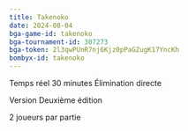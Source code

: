 ```yaml
---
title: Takenoko
date: 2024-08-04
bga-game-id: takenoko
bga-tournament-id: 307273
bga-token: 2l3qwPUnR7nj6Kjz0pPaGZugK17YncKh
bombyx-id: takenoko
---
```


Temps réel 30 minutes Élimination directe

Version Deuxième édition

2 joueurs par partie